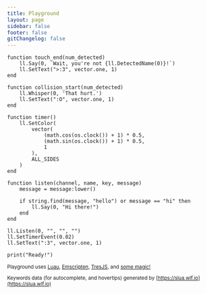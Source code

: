 ```yaml
---
title: Playground
layout: page
sidebar: false
footer: false
gitChangelog: false
---
```


<div class="relative m-5 md:mx-8 md:my-7 flex flex-col gap-3 [&>h1]:text-xl">

<SLuaRepl class="flex flex-col min-h-[calc(100vh-10.25rem)]" storage-key="playground">

```luau
function touch_end(num_detected)
	ll.Say(0, `Wait, you're not {ll.DetectedName(0)}!`)
	ll.SetText(">:3", vector.one, 1)
end

function collision_start(num_detected)
	ll.Whisper(0, 'That hurt.')
	ll.SetText(":O", vector.one, 1)
end

function timer()
	ll.SetColor(
		vector(
			(math.cos(os.clock()) + 1) * 0.5,
			(math.sin(os.clock()) + 1) * 0.5,
			1
		),
		ALL_SIDES
	)
end

function listen(channel, name, key, message)
	message = message:lower()

	if string.find(message, "hello") or message == "hi" then
		ll.Say(0, "Hi there!")
	end
end

ll.Listen(0, "", "", "")
ll.SetTimerEvent(0.02)
ll.SetText(":3", vector.one, 1)

print("Ready!")
```

</SLuaRepl>

<small class="text-xs text-right text-muted-foreground [&_a]:underline [&_a]:hover:text-primary-foreground">

Playground uses [Luau](https://luau.org), [Emscripten](https://emscripten.org), [TresJS](https://tresjs.org), and [some magic!](https://github.com/gwigz/slua/tree/main/packages/slua-web)

Keywords data (for autocomplete, and hovertips) generated by [https://slua.wlf.io](https://slua.wlf.io)

</small>

</div>
